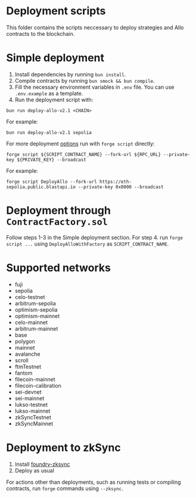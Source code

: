# Deployment scripts

This folder contains the scripts neccessary to deploy strategies and Allo contracts to the blockchain.

# Simple deployment

1. Install dependencies by running `bun install`.
2. Compile contracts by running `bun smock && bun compile`.
3. Fill the necessary environment variables in `.env` file. You can use `.env.example` as a template.
4. Run the deployment script with:
```
bun run deploy-allo-v2.1 <CHAIN>
```
For example:
```
bun run deploy-allo-v2.1 sepolia
```
For more deployment [options](https://book.getfoundry.sh/reference/forge/forge-script) run with `forge script` directly:
```
forge script ${SCRIPT_CONTRACT_NAME} --fork-url ${RPC_URL} --private-key ${PRIVATE_KEY} --broadcast
```
For example:
```
forge script DeployAllo --fork-url https://eth-sepolia.public.blastapi.io --private-key 0x0000 --broadcast
```

# Deployment through `ContractFactory.sol`

Follow steps 1-3 in the Simple deployment section. For step 4. run `forge script ...` using `DeployAlloWithFactory` as `SCRIPT_CONTRACT_NAME`.

# Supported networks

-   fuji
-   sepolia
-   celo-testnet
-   arbitrum-sepolia
-   optimism-sepolia
-   optimism-mainnet
-   celo-mainnet
-   arbitrum-mainnet
-   base
-   polygon
-   mainnet
-   avalanche
-   scroll
-   ftmTestnet
-   fantom
-   filecoin-mainnet
-   filecoin-calibration
-   sei-devnet
-   sei-mainnet
-   lukso-testnet
-   lukso-mainnet
-   zkSyncTestnet
-   zkSyncMainnet

# Deployment to zkSync

1. Install [foundry-zksync](https://github.com/matter-labs/foundry-zksync)
2. Deploy as usual

For actions other than deployments, such as running tests or compiling contracts, run `forge` commands using `--zksync`.


